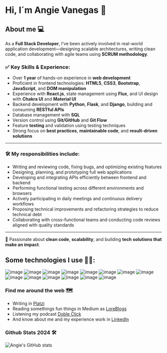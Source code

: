 # Hi, I´m Angie Vanegas 🚀

## About me 💻

As a **Full Stack Developer**, I’ve been actively involved in real-world application development—designing scalable architectures, writing clean code, and collaborating with agile teams using **SCRUM methodology**.

### ✅ Key Skills & Experience:
- Over **1 year** of hands-on experience in **web development**
- Proficient in frontend technologies: **HTML5**, **CSS3**, **Bootstrap**, **JavaScript**, and **DOM manipulation**
- Experience with **React.js**, state management using **Flux**, and UI design with **Chakra UI** and **Material UI**
- Backend development with **Python**, **Flask**, and **Django**, building and consuming **RESTful APIs**
- Database management with **SQL**
- Version control using **Git/GitHub** and **Git Flow**
- Feature **testing** and validation using testing techniques
- Strong focus on **best practices**, **maintainable code**, and **result-driven solutions**

---

### 🛠️ My responsibilities include:
- Writing and reviewing code, fixing bugs, and optimizing existing features  
- Designing, planning, and prototyping full web applications  
- Developing and integrating APIs efficiently between frontend and backend  
- Performing functional testing across different environments and browsers  
- Actively participating in daily meetings and continuous delivery workflows  
- Proposing technical improvements and refactoring strategies to reduce technical debt  
- Collaborating with cross-functional teams and conducting code reviews aligned with quality standards  

---

📌 Passionate about **clean code**, **scalability**, and building **tech solutions that make an impact**.


## **Some technologies I use 👩‍💻:**


![image](https://img.shields.io/badge/Python-FFD43B?style=for-the-badge&logo=python&logoColor=blue)
![image](https://img.shields.io/badge/React-20232A?style=for-the-badge&logo=react&logoColor=61DAFB)
![image](https://img.shields.io/badge/JavaScript-323330?style=for-the-badge&logo=javascript&logoColor=F7DF1E)
![image](https://img.shields.io/badge/Flask-000000?style=for-the-badge&logo=flask&logoColor=white)
![image](https://img.shields.io/badge/PostgreSQL-316192?style=for-the-badge&logo=postgresql&logoColor=white)
![image](https://img.shields.io/badge/GitHub-100000?style=for-the-badge&logo=github&logoColor=white)
![image](https://img.shields.io/badge/Postman-FF6C37?style=for-the-badge&logo=Postman&logoColor=white)
![image](https://img.shields.io/badge/CSS3-1572B6?style=for-the-badge&logo=css3&logoColor=white)
![image](https://img.shields.io/badge/HTML5-E34F26?style=for-the-badge&logo=html5&logoColor=white)
![image](https://img.shields.io/badge/Bootstrap-563D7C?style=for-the-badge&logo=bootstrap&logoColor=white)
![image](https://img.shields.io/badge/firebase-ffca28?style=for-the-badge&logo=firebase&logoColor=black)
![image](https://img.shields.io/badge/Docker-2496ED?style=for-the-badge&logo=docker&logoColor=white)
![image](https://img.shields.io/badge/Chakra%20UI-319795?style=for-the-badge&logo=chakraui&logoColor=white)
![image](https://img.shields.io/badge/Material%20UI-007FFF?style=for-the-badge&logo=mui&logoColor=white)





  
### **Find me around the web 🗺️**

- Writing in [Platzi](https://platzi.com/blog/como-superar-sindrome-impostor/)
- Reading somethings fun things in Medium as [LoreBlogs](https://loreblogs.medium.com/)
- Listening my podcast [Doble Click](https://open.spotify.com/episode/0Bxp9hYWMLvb2kVbCReK4U?si=5aa6c6bec07b4b50)
- And know about me and my experience work in [LinkedIn](https://www.linkedin.com/in/avanegasp/)
  

### Github Stats 2024 🛠️
![Angie's GitHub stats](https://github-readme-stats.vercel.app/api?username=avanegasp&show_icons=true&theme=tokyonight)
<!--
**avanegasp/avanegasp** is a ✨ _special_ ✨ repository because its `README.md` (this file) appears on your GitHub profile.


Here are some ideas to get you started:

- 🔭 I’m currently working on ...
- 🌱 I’m currently learning ...
- 👯 I’m looking to collaborate on ...
- 🤔 I’m looking for help with ...
- 💬 Ask me about ...
- 📫 How to reach me: ...
- 😄 Pronouns: ...
- ⚡ Fun fact: ...
-->
